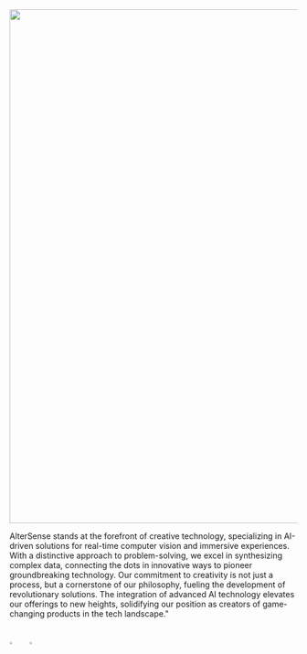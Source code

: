 <a href="https://altersense.com/">
<img width="900" src="https://scontent.fdac14-1.fna.fbcdn.net/v/t39.30808-6/242601912_103526075424714_1604747116194527109_n.jpg?_nc_cat=106&ccb=1-7&_nc_sid=783fdb&_nc_ohc=beQTHOZhRB4AX_88Jt7&_nc_ht=scontent.fdac14-1.fna&oh=00_AfBup6Tix26RxHS29EvIDas51qgSaqHDs61QTmH7adSswg&oe=659D8900">
</a>

AlterSense stands at the forefront of creative technology, specializing in AI-driven solutions for real-time computer vision and immersive experiences. With a distinctive approach to problem-solving, we excel in synthesizing complex data, connecting the dots in innovative ways to pioneer groundbreaking technology. Our commitment to creativity is not just a process, but a cornerstone of our philosophy, fueling the development of revolutionary solutions. The integration of advanced AI technology elevates our offerings to new heights, solidifying our position as creators of game-changing products in the tech landscape."

<be>
<br>
  <a href="https://github.com/altersense-developers">  
    <img src="https://github.com/ultralytics/assets/raw/main/social/logo-social-github.png" width="3%" alt="AlterSense GitHub"></a>
  &nbsp
  &nbsp
  <a href="https://www.linkedin.com/company/altersense-limited/">
    <img src="https://github.com/ultralytics/assets/raw/main/social/logo-social-linkedin.png" width="3%" alt="AlterSense LinkedIn"></a>
